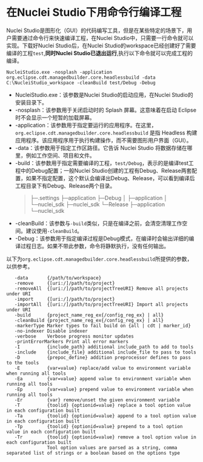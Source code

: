 # 在Nuclei Studio下用命令行编译工程
Nuclei Studio是图形化（GUI）的代码编写工具，但是在某些特定的场景下，用户需要通过命令行来快速编译工程，在Nuclei Studio中，只需要一行命令就可以实现。下载好Nuclei Studio后，在Nuclei Studio的workspace已经创建好了需要编译的工程`test`,**同时Nuclei Studio已退出运行**,执行以下命令就可以完成工程的编译。
```shell
NucleiStudio.exe -nosplash -application org.eclipse.cdt.managedbuilder.core.headlessbuild -data C:\NucleiStudio_workspace -cleanBuild test/Debug -Debug
```

- NucleiStudio.exe：该参数是Nuclei Studio的启动应用，在Nuclei Studio的安装目录下。
- -nosplash：该参数用于关闭启动时的 Splash 屏幕。这意味着在启动 Eclipse 时不会显示一个短暂的加载屏幕。
- -application：该参数用于指定要运行的应用程序。在这里，`org.eclipse.cdt.managedbuilder.core.headlessbuild` 是指  Headless 构建应用程序。该应用程序用于执行构建操作，而不需要图形用户界面（GUI）。
- -data：该参数用于指定工作区路径。它告诉 Nuclei Studio 将数据存储在哪里，例如工作空间、项目和文件。
- -build：该参数用于指定需要编译的工程，`test/Debug`，表示的是编译test工程中的Debug配置；一般Nuclei Studio创建的工程有Debug、Release两套配置，如果不指定配置，这个默认会编译出Debug、Release，可以看到编译后工程目录下有Debug、Release两个目录。
    >├─.settings
    >├─application
    >├─Debug
    >│  ├─application
    >│  └─nuclei_sdk
    >├─nuclei_sdk
    >└─Release
    >    ├─application
    >    └─nuclei_sdk
- -cleanBuild：该参数与`-build`类似，只是在编译之前，会清空清理工作空间。建议使用`-cleanBuild`。
- -Debug：该参数用于指定编译过程是Debug模式，在编译时会输出详细的编译过程日志。如果不带此参数，命令将静默执行，没有任何输出。


以下为`org.eclipse.cdt.managedbuilder.core.headlessbuild`所提供的参数，以供参考。
```
   -data       {/path/to/workspace}
   -remove     {[uri:/]/path/to/project}
   -removeAll  {[uri:/]/path/to/projectTreeURI} Remove all projects under URI
   -import     {[uri:/]/path/to/project}
   -importAll  {[uri:/]/path/to/projectTreeURI} Import all projects under URI
   -build      {project_name_reg_ex{/config_reg_ex} | all}
   -cleanBuild {project_name_reg_ex{/config_reg_ex} | all}
   -markerType Marker types to fail build on {all | cdt | marker_id}
   -no-indexer Disable indexer
   -verbose    Verbose progress monitor updates
   -printErrorMarkers Print all error markers
   -I          {include_path} additional include_path to add to tools
   -include    {include_file} additional include_file to pass to tools
   -D          {prepoc_define} addition preprocessor defines to pass to the tools
   -E          {var=value} replace/add value to environment variable when running all tools
   -Ea         {var=value} append value to environment variable when running all tools
   -Ep         {var=value} prepend value to environment variable when running all tools
   -Er         {var} remove/unset the given environment variable
   -T          {toolid} {optionid=value} replace a tool option value in each configuration built
   -Ta         {toolid} {optionid=value} append to a tool option value in each configuration built
   -Tp         {toolid} {optionid=value} prepend to a tool option value in each configuration built
   -Tr         {toolid} {optionid=value} remove a tool option value in each configuration built
               Tool option values are parsed as a string, comma separated list of strings or a boolean based on the options type
               
```